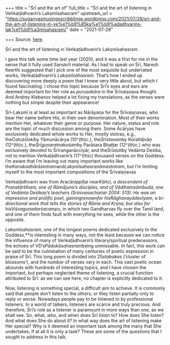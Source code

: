 +++
title = "Śrī and the art of"
full_title = "Śrī and the art of listening in Veṅkaṭādhvarin’s Lakṣmīsahasram"
upstream_url = "https://suganyasmusingsscribblings.wordpress.com/2021/07/28/sri-and-the-art-of-listening-in-ve%e1%b9%85ka%e1%b9%adadhvarins-lak%e1%b9%a3misahasram/"
date = "2021-07-28"

+++
Source: [here](https://suganyasmusingsscribblings.wordpress.com/2021/07/28/sri-and-the-art-of-listening-in-ve%e1%b9%85ka%e1%b9%adadhvarins-lak%e1%b9%a3misahasram/).

Śrī and the art of listening in Veṅkaṭādhvarin’s Lakṣmīsahasram

I gave this talk some time last year (2020), and it was a first for me in the sense that it fully used Sanskrit material. As I had to speak on Śrī, Naresh Keerthi suggested that I pick one of the most exquisite but underrated works, Veṅkaṭādhvarin’s *Lakṣṃīsahasram.* That’s how I ended up discovering more deeply a poem that I knew very little about, but which I found fascinating. I chose this topic because Śrī’s eyes and ears are deemed important for Her role as *puruṣakāra* in the Śrīvaiṣṇava thought. And Andrey Klebanov helped a lot fixing my translations, as the verses were nothing but simple despite their appearance!

Śrī-Lakṣmī is at least as important as Nārāyaṇa for the Śrīvaiṣṇavas, who bear Her name before His, in their own denomination. Most of their works mention Her, whatever their genre or purpose. Her nature, status and role are the topic of much discussion among them. Some Ācāryas have exclusively dedicated whole works to Her, mostly stotras, e.g., the*Catuśśloki*by Yāmunācārya (10^(th)c.), the*Śrīstavam*by Kūrattāḻvāṉ (12^(th)c.), the*Śrīguṇaratnakośam*by Parāśara Bhaṭṭar (12^(th)c.) who was exclusively devoted to Śrīraṅganācciyār, and the*Śrīstuti*by Vedānta Deśika, not to mention Veṅkaṭādhvarin’s (17^(th)c) thousand verses on the Goddess. I’m aware that I’m leaving out many important works like the*Kanakadhārāstotram*and*Lakṣmīsahasranāmastotram*, but I’m limiting myself to the most important compositions of the Śrīvaiṣṇavas

Veṅkaṭādhvarin was from Aracāṇippiḷḷai near****Kāñci, a descendent of Praṇatārtihara, one of Rāmājuna’s disciples, and of Vādihaṃsāmbuda, one of Vedānta Deśikaṉ’s teachers (Srinivasachariar 2004: 513). He was an impressive and prolific poet, gainingrenownfor his*Rāghavayādavīyam*, a bi-directional work that tells the stories of Rāma and Kṛṣṇa, but also for his*Viśvaguṇadarśacampu*, in which two Gandharvas fly over the Tamil land, and one of them finds fault with everything he sees, while the other is the opposite.

*Lakṣmīsahasram*, one of the longest poems dedicated exclusively to the Goddess,**is interesting in many ways, not the least because we can notice the influence of many of Veṅkaṭādhvarin’s literary/spiritual predecessors, the echoes of VD’s*Pādukāsahasram*being unmissable. In fact, this work can be said to be the culmination of many centuries of poetic expression in praise of Śrī. This long poem is divided into 25*stabaka*s (‘cluster of blossoms’), and the number of verses vary in each. This vast poetic ocean abounds with hundreds of interesting topics, and I have chosen the important, but perhaps neglected theme of listening, a crucial function attributed to Śrī: as we can see here, no chapter is explicitly dedicated to it.

Now, listening is something special, a difficult aim to achieve. It is commonly said that people don’t listen to the others; or they listen partially only to reply or worse. Nowadays people pay to be listened to by professional listeners. In a world of talkers, listeners are scarce and truly precious. And therefore, Śrī’s role as a listener is paramount in more ways than one, as we shall see. So, what, who, and when does Śrī listen to? How does She listen? And what does She do about it? In what way does the art of listening make Her special? Why is it deemed an important task among the many that She undertakes, if at all it is only a task? These are some of the questions that I sought to address in this talk.
